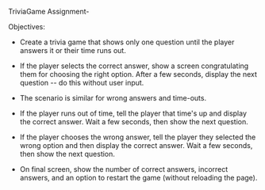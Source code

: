TriviaGame Assignment-

 Objectives: 
 - Create a trivia game that shows only one question until the player answers it or their time runs out.

 - If the player selects the correct answer, show a screen congratulating them for choosing the right option. After a few seconds, display the next question -- do this without user input.

- The scenario is similar for wrong answers and time-outs.

- If the player runs out of time, tell the player that time's up and display the correct answer. Wait a few seconds, then show the next question.

 - If the player chooses the wrong answer, tell the player they selected the wrong option and then display the correct answer. Wait a few seconds, then show the next question.

- On final screen, show the number of correct answers, incorrect answers, and an option to restart the game (without reloading the page).
